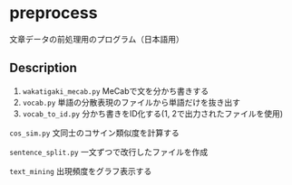 # preprocess
文章データの前処理用のプログラム（日本語用）
## Description
1. `wakatigaki_mecab.py` MeCabで文を分かち書きする
2. `vocab.py` 単語の分散表現のファイルから単語だけを抜き出す
3. `vocab_to_id.py` 分かち書きをID化する(1, 2で出力されたファイルを使用)

`cos_sim.py` 文同士のコサイン類似度を計算する

`sentence_split.py` 一文ずつで改行したファイルを作成

`text_mining` 出現頻度をグラフ表示する
